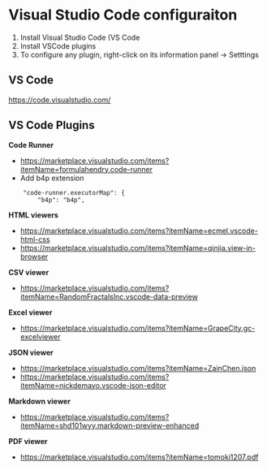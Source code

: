 # Visual Studio Code configuraiton

1. Install Visual Studio Code (VS Code
2. Install VSCode plugins
3. To configure any plugin, right-click on its information panel -> Setttings

## VS Code
https://code.visualstudio.com/


## VS Code Plugins

__Code Runner__
* https://marketplace.visualstudio.com/items?itemName=formulahendry.code-runner
* Add b4p extension

``` text
    "code-runner.executorMap": {
        "b4p": "b4p",
```


__HTML viewers__
* https://marketplace.visualstudio.com/items?itemName=ecmel.vscode-html-css
* https://marketplace.visualstudio.com/items?itemName=qinjia.view-in-browser

__CSV viewer__
* https://marketplace.visualstudio.com/items?itemName=RandomFractalsInc.vscode-data-preview

__Excel viewer__
* https://marketplace.visualstudio.com/items?itemName=GrapeCity.gc-excelviewer

__JSON viewer__
* https://marketplace.visualstudio.com/items?itemName=ZainChen.json
* https://marketplace.visualstudio.com/items?itemName=nickdemayo.vscode-json-editor

__Markdown viewer__
* https://marketplace.visualstudio.com/items?itemName=shd101wyy.markdown-preview-enhanced

__PDF viewer__
* https://marketplace.visualstudio.com/items?itemName=tomoki1207.pdf
